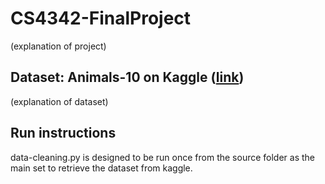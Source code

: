# CS4342-FinalProject
(explanation of project)

## Dataset: Animals-10 on Kaggle ([link](https://www.kaggle.com/datasets/alessiocorrado99/animals10?resource=download))
(explanation of dataset)

## Run instructions
data-cleaning.py is designed to be run once from the source folder as the main set to retrieve the dataset from kaggle.